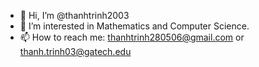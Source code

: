 - 👋 Hi, I’m @thanhtrinh2003
- 👀 I’m interested in Mathematics and Computer Science.
- 📫 How to reach me: thanhtrinh280506@gmail.com or thanh.trinh03@gatech.edu 

<!---
thanhtrinh2003/thanhtrinh2003 is a ✨ special ✨ repository because its `README.md` (this file) appears on your GitHub profile.
You can click the Preview link to take a look at your changes.
--->
